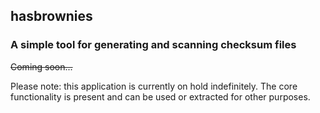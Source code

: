 ## hasbrownies
### A simple tool for generating and scanning checksum files

~~Coming soon...~~

Please note: this application is currently on hold indefinitely. The core functionality is present and can be used or extracted for other purposes.
